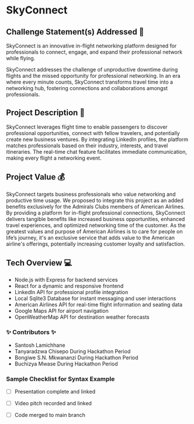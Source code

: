 # SkyConnect

## Challenge Statement(s) Addressed 🎯
SkyConnect is an innovative in-flight networking platform designed for professionals to connect, engage, and expand their professional network while flying. 

SkyConnect addresses the challenge of unproductive downtime during flights and the missed opportunity for professional networking. In an era where every minute counts, SkyConnect transforms travel time into a networking hub, fostering connections and collaborations amongst professionals.

## Project Description 🤯
SkyConnect leverages flight time to enable passengers to discover professional opportunities, connect with fellow travelers, and potentially create new business ventures. By integrating LinkedIn profiles, the platform matches professionals based on their industry, interests, and travel itineraries. The real-time chat feature facilitates immediate communication, making every flight a networking event.

## Project Value 💰
SkyConnect targets business professionals who value networking and productive time usage. We proposed to integrate this project as an added benefits exclusively for the Admirals Clubs members of American Airlines. By providing a platform for in-flight professional connections, SkyConnect delivers tangible benefits like increased business opportunities, enhanced travel experiences, and optimized networking time of the customer. As the greatest values and purpose of American Airlines is to care for people on
life’s journey, it's an exclusive service that adds value to the American airline's offerings, potentially increasing customer loyalty and satisfaction.


## Tech Overview 💻
- Node.js with Express for backend services
- React for a dynamic and responsive frontend
- LinkedIn API for professional profile integration
- Local Sqlite3 Database for instant messaging and user interactions
- American Airlines API for real-time flight information and seating data
- Google Maps API for airport navigation
- OpenWeatherMap API for destination weather forecasts


### ✨ Contributors ✨

* Santosh Lamichhane 
* Tanyaradzwa Chisepo During Hackathon Period
* Bongiwe S.N. Mkwananzi During Hackathon Period
* Buchizya Mwase During Hackathon Period



### Sample Checklist for Syntax Example 
- [ ] Presentation complete and linked
- [ ] Video pitch recorded and linked
- [ ] Code merged to main branch

